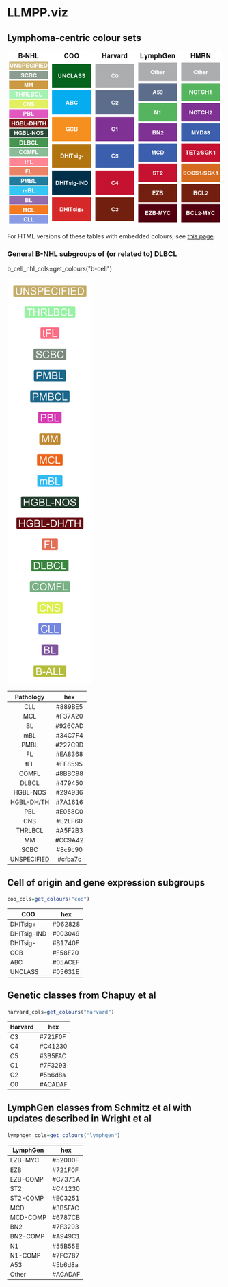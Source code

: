 # LLMPP.viz

## Lymphoma-centric colour sets

![Cheatsheet](DLBCL_cheatsheet.png)

For HTML versions of these tables with embedded colours, see [this page](https://refined-github-html-preview.kidonng.workers.dev/morinlab/ggsci/raw/master/B-NHL.html).

### General B-NHL subgroups of (or related to) DLBCL

b_cell_nhl_cols=get_colours("b-cell")

<img src="b-cell.png" width="200">

|  Pathology  |   hex   |
|:-----------:|:-------:|
| CLL         | #889BE5 |
| MCL         | #F37A20 |
| BL          | #926CAD |
| mBL         | #34C7F4 |
| PMBL        | #227C9D |
| FL          | #EA8368 |
| tFL         | #FF8595 |
| COMFL       | #8BBC98 |
| DLBCL       | #479450 |
| HGBL-NOS    | #294936 |
| HGBL-DH/TH  | #7A1616 |
| PBL         | #E058C0 |
| CNS         | #E2EF60 |
| THRLBCL     | #A5F2B3 |
| MM          | #CC9A42 |
| SCBC        | #8c9c90 |
| UNSPECIFIED | #cfba7c |

## Cell of origin and gene expression subgroups

```r
coo_cols=get_colours("coo")
```

| COO         | hex     |
|-------------|---------|
| DHITsig+    | #D62828 |
| DHITsig-IND | #003049 |
| DHITsig-    | #B1740F |
| GCB         | #F58F20 |
| ABC         | #05ACEF |
| UNCLASS     | #05631E |

## Genetic classes from Chapuy et al

```r
harvard_cols=get_colours("harvard")
```

| Harvard | hex     |
|---------|---------|
| C3      | #721F0F |
| C4      | #C41230 |
| C5      | #3B5FAC |
| C1      | #7F3293 |
| C2      | #5b6d8a |
| C0      | #ACADAF |

## LymphGen classes from Schmitz et al with updates described in Wright et al

```r
lymphgen_cols=get_colours("lymphgen")
```

| LymphGen | hex     |
|----------|---------|
| EZB-MYC  | #52000F |
| EZB      | #721F0F |
| EZB-COMP | #C7371A |
| ST2      | #C41230 |
| ST2-COMP | #EC3251 |
| MCD      | #3B5FAC |
| MCD-COMP | #6787CB |
| BN2      | #7F3293 |
| BN2-COMP | #A949C1 |
| N1       | #55B55E |
| N1-COMP  | #7FC787 |
| A53      | #5b6d8a |
| Other    | #ACADAF |
